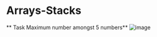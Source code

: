 # Arrays-Stacks
** Task Maximum number amongst 5 numbers**
![image](https://github.com/user-attachments/assets/4d5e3a89-e293-4c22-b9d3-1650541b0bcd)

